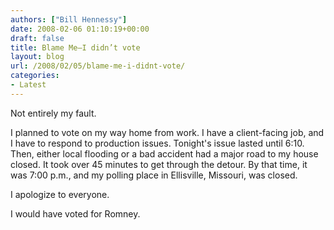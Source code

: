 ```yaml
---
authors: ["Bill Hennessy"]
date: 2008-02-06 01:10:19+00:00
draft: false
title: Blame Me—I didn’t vote
layout: blog
url: /2008/02/05/blame-me-i-didnt-vote/
categories:
- Latest
---
```


Not entirely my fault.  


I planned to vote on my way home from work.  I have a client-facing job, and I have to respond to production issues.  Tonight's issue lasted until 6:10.  Then, either local flooding or a bad accident had a major road to my house closed.  It took over 45 minutes to get through the detour.   By that time, it was 7:00 p.m., and my polling place in Ellisville, Missouri, was closed. 


I apologize to everyone.


I would have voted for Romney. 



 
